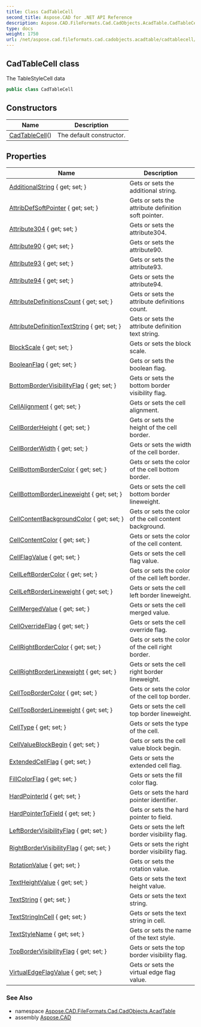 ```yaml
---
title: Class CadTableCell
second_title: Aspose.CAD for .NET API Reference
description: Aspose.CAD.FileFormats.Cad.CadObjects.AcadTable.CadTableCell class. The TableStyleCell data
type: docs
weight: 1750
url: /net/aspose.cad.fileformats.cad.cadobjects.acadtable/cadtablecell/
---
```

## CadTableCell class

The TableStyleCell data

```csharp
public class CadTableCell
```

## Constructors

| Name | Description |
| --- | --- |
| [CadTableCell](cadtablecell/)() | The default constructor. |

## Properties

| Name | Description |
| --- | --- |
| [AdditionalString](../../aspose.cad.fileformats.cad.cadobjects.acadtable/cadtablecell/additionalstring/) { get; set; } | Gets or sets the additional string. |
| [AttribDefSoftPointer](../../aspose.cad.fileformats.cad.cadobjects.acadtable/cadtablecell/attribdefsoftpointer/) { get; set; } | Gets or sets the attribute definition soft pointer. |
| [Attribute304](../../aspose.cad.fileformats.cad.cadobjects.acadtable/cadtablecell/attribute304/) { get; set; } | Gets or sets the attribute304. |
| [Attribute90](../../aspose.cad.fileformats.cad.cadobjects.acadtable/cadtablecell/attribute90/) { get; set; } | Gets or sets the attribute90. |
| [Attribute93](../../aspose.cad.fileformats.cad.cadobjects.acadtable/cadtablecell/attribute93/) { get; set; } | Gets or sets the attribute93. |
| [Attribute94](../../aspose.cad.fileformats.cad.cadobjects.acadtable/cadtablecell/attribute94/) { get; set; } | Gets or sets the attribute94. |
| [AttributeDefinitionsCount](../../aspose.cad.fileformats.cad.cadobjects.acadtable/cadtablecell/attributedefinitionscount/) { get; set; } | Gets or sets the attribute definitions count. |
| [AttributeDefinitionTextString](../../aspose.cad.fileformats.cad.cadobjects.acadtable/cadtablecell/attributedefinitiontextstring/) { get; set; } | Gets or sets the attribute definition text string. |
| [BlockScale](../../aspose.cad.fileformats.cad.cadobjects.acadtable/cadtablecell/blockscale/) { get; set; } | Gets or sets the block scale. |
| [BooleanFlag](../../aspose.cad.fileformats.cad.cadobjects.acadtable/cadtablecell/booleanflag/) { get; set; } | Gets or sets the boolean flag. |
| [BottomBorderVisibilityFlag](../../aspose.cad.fileformats.cad.cadobjects.acadtable/cadtablecell/bottombordervisibilityflag/) { get; set; } | Gets or sets the bottom border visibility flag. |
| [CellAlignment](../../aspose.cad.fileformats.cad.cadobjects.acadtable/cadtablecell/cellalignment/) { get; set; } | Gets or sets the cell alignment. |
| [CellBorderHeight](../../aspose.cad.fileformats.cad.cadobjects.acadtable/cadtablecell/cellborderheight/) { get; set; } | Gets or sets the height of the cell border. |
| [CellBorderWidth](../../aspose.cad.fileformats.cad.cadobjects.acadtable/cadtablecell/cellborderwidth/) { get; set; } | Gets or sets the width of the cell border. |
| [CellBottomBorderColor](../../aspose.cad.fileformats.cad.cadobjects.acadtable/cadtablecell/cellbottombordercolor/) { get; set; } | Gets or sets the color of the cell bottom border. |
| [CellBottomBorderLineweight](../../aspose.cad.fileformats.cad.cadobjects.acadtable/cadtablecell/cellbottomborderlineweight/) { get; set; } | Gets or sets the cell bottom border lineweight. |
| [CellContentBackgroundColor](../../aspose.cad.fileformats.cad.cadobjects.acadtable/cadtablecell/cellcontentbackgroundcolor/) { get; set; } | Gets or sets the color of the сell content background. |
| [CellContentColor](../../aspose.cad.fileformats.cad.cadobjects.acadtable/cadtablecell/cellcontentcolor/) { get; set; } | Gets or sets the color of the cell content. |
| [CellFlagValue](../../aspose.cad.fileformats.cad.cadobjects.acadtable/cadtablecell/cellflagvalue/) { get; set; } | Gets or sets the cell flag value. |
| [CellLeftBorderColor](../../aspose.cad.fileformats.cad.cadobjects.acadtable/cadtablecell/cellleftbordercolor/) { get; set; } | Gets or sets the color of the cell left border. |
| [CellLeftBorderLineweight](../../aspose.cad.fileformats.cad.cadobjects.acadtable/cadtablecell/cellleftborderlineweight/) { get; set; } | Gets or sets the сell left border lineweight. |
| [CellMergedValue](../../aspose.cad.fileformats.cad.cadobjects.acadtable/cadtablecell/cellmergedvalue/) { get; set; } | Gets or sets the cell merged value. |
| [CellOverrideFlag](../../aspose.cad.fileformats.cad.cadobjects.acadtable/cadtablecell/celloverrideflag/) { get; set; } | Gets or sets the cell override flag. |
| [CellRightBorderColor](../../aspose.cad.fileformats.cad.cadobjects.acadtable/cadtablecell/cellrightbordercolor/) { get; set; } | Gets or sets the color of the cell right border. |
| [CellRightBorderLineweight](../../aspose.cad.fileformats.cad.cadobjects.acadtable/cadtablecell/cellrightborderlineweight/) { get; set; } | Gets or sets the cell right border lineweight. |
| [CellTopBorderColor](../../aspose.cad.fileformats.cad.cadobjects.acadtable/cadtablecell/celltopbordercolor/) { get; set; } | Gets or sets the color of the cell top border. |
| [CellTopBorderLineweight](../../aspose.cad.fileformats.cad.cadobjects.acadtable/cadtablecell/celltopborderlineweight/) { get; set; } | Gets or sets the cell top border lineweight. |
| [CellType](../../aspose.cad.fileformats.cad.cadobjects.acadtable/cadtablecell/celltype/) { get; set; } | Gets or sets the type of the cell. |
| [CellValueBlockBegin](../../aspose.cad.fileformats.cad.cadobjects.acadtable/cadtablecell/cellvalueblockbegin/) { get; set; } | Gets or sets the cell value block begin. |
| [ExtendedCellFlag](../../aspose.cad.fileformats.cad.cadobjects.acadtable/cadtablecell/extendedcellflag/) { get; set; } | Gets or sets the extended cell flag. |
| [FillColorFlag](../../aspose.cad.fileformats.cad.cadobjects.acadtable/cadtablecell/fillcolorflag/) { get; set; } | Gets or sets the fill color flag. |
| [HardPointerId](../../aspose.cad.fileformats.cad.cadobjects.acadtable/cadtablecell/hardpointerid/) { get; set; } | Gets or sets the hard pointer identifier. |
| [HardPointerToField](../../aspose.cad.fileformats.cad.cadobjects.acadtable/cadtablecell/hardpointertofield/) { get; set; } | Gets or sets the hard pointer to field. |
| [LeftBorderVisibilityFlag](../../aspose.cad.fileformats.cad.cadobjects.acadtable/cadtablecell/leftbordervisibilityflag/) { get; set; } | Gets or sets the left border visibility flag. |
| [RightBorderVisibilityFlag](../../aspose.cad.fileformats.cad.cadobjects.acadtable/cadtablecell/rightbordervisibilityflag/) { get; set; } | Gets or sets the right border visibility flag. |
| [RotationValue](../../aspose.cad.fileformats.cad.cadobjects.acadtable/cadtablecell/rotationvalue/) { get; set; } | Gets or sets the rotation value. |
| [TextHeightValue](../../aspose.cad.fileformats.cad.cadobjects.acadtable/cadtablecell/textheightvalue/) { get; set; } | Gets or sets the text height value. |
| [TextString](../../aspose.cad.fileformats.cad.cadobjects.acadtable/cadtablecell/textstring/) { get; set; } | Gets or sets the text string. |
| [TextStringInCell](../../aspose.cad.fileformats.cad.cadobjects.acadtable/cadtablecell/textstringincell/) { get; set; } | Gets or sets the text string in cell. |
| [TextStyleName](../../aspose.cad.fileformats.cad.cadobjects.acadtable/cadtablecell/textstylename/) { get; set; } | Gets or sets the name of the text style. |
| [TopBorderVisibilityFlag](../../aspose.cad.fileformats.cad.cadobjects.acadtable/cadtablecell/topbordervisibilityflag/) { get; set; } | Gets or sets the top border visibility flag. |
| [VirtualEdgeFlagValue](../../aspose.cad.fileformats.cad.cadobjects.acadtable/cadtablecell/virtualedgeflagvalue/) { get; set; } | Gets or sets the virtual edge flag value. |

### See Also

* namespace [Aspose.CAD.FileFormats.Cad.CadObjects.AcadTable](../../aspose.cad.fileformats.cad.cadobjects.acadtable/)
* assembly [Aspose.CAD](../../)


